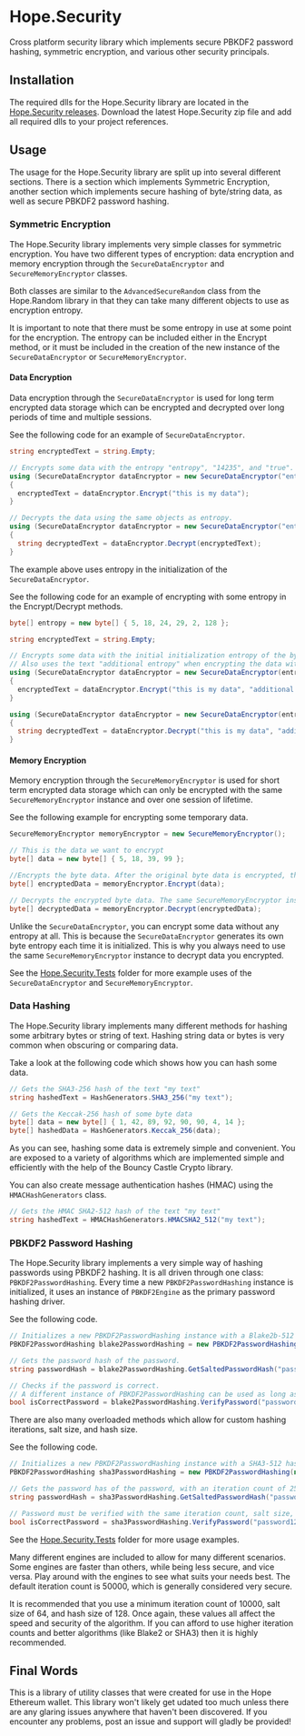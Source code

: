# Hope.Security

Cross platform security library which implements secure PBKDF2 password hashing, symmetric encryption, and various other security principals.

## Installation

The required dlls for the Hope.Security library are located in the [Hope.Security releases](https://github.com/HopeWallet/Hope.Security/releases). Download the latest Hope.Security zip file and add all required dlls to your project references.

## Usage

The usage for the Hope.Security library are split up into several different sections. There is a section which implements Symmetric Encryption, another section which implements secure hashing of byte/string data, as well as secure PBKDF2 password hashing.

### Symmetric Encryption

The Hope.Security library implements very simple classes for symmetric encryption. You have two different types of encryption: data encryption and memory encryption through the ```SecureDataEncryptor``` and ```SecureMemoryEncryptor``` classes.

Both classes are similar to the ```AdvancedSecureRandom``` class from the Hope.Random library in that they can take many different objects to use as encryption entropy.

It is important to note that there must be some entropy in use at some point for the encryption. The entropy can be included either in the Encrypt method, or it must be included in the creation of the new instance of the ```SecureDataEncryptor``` or ```SecureMemoryEncryptor```.

#### Data Encryption

Data encryption through the ```SecureDataEncryptor``` is used for long term encrypted data storage which can be encrypted and decrypted over long periods of time and multiple sessions.

See the following code for an example of ```SecureDataEncryptor```.

```c#
string encryptedText = string.Empty;

// Encrypts some data with the entropy "entropy", "14235", and "true".
using (SecureDataEncryptor dataEncryptor = new SecureDataEncryptor("entropy", 14235, true));
{
  encryptedText = dataEncryptor.Encrypt("this is my data");
}

// Decrypts the data using the same objects as entropy.
using (SecureDataEncryptor dataEncryptor = new SecureDataEncryptor("entropy", 14235, true));
{
  string decryptedText = dataEncryptor.Decrypt(encryptedText);
}
```

The example above uses entropy in the initialization of the ```SecureDataEncryptor```.

See the following code for an example of encrypting with some entropy in the Encrypt/Decrypt methods.

```c#
byte[] entropy = new byte[] { 5, 18, 24, 29, 2, 128 };

string encryptedText = string.Empty;

// Encrypts some data with the initial initialization entropy of the byte data, as well as some arbitrary text "238hwuosdfouh".
// Also uses the text "additional entropy" when encrypting the data with the Encrypt method.
using (SecureDataEncryptor dataEncryptor = new SecureDataEncryptor(entropy, "238hwuosdfouh"))
{
  encryptedText = dataEncryptor.Encrypt("this is my data", "additional entropy");
}

using (SecureDataEncryptor dataEncryptor = new SecureDataEncryptor(entropy, "238hwuosdfouh"))
{
  string decryptedText = dataEncryptor.Decrypt("this is my data", "additional entropy");
}
```

#### Memory Encryption

Memory encryption through the ```SecureMemoryEncryptor``` is used for short term encrypted data storage which can only be encrypted with the same ```SecureMemoryEncryptor``` instance and over one session of lifetime.

See the following example for encrypting some temporary data.

```c#
SecureMemoryEncryptor memoryEncryptor = new SecureMemoryEncryptor();

// This is the data we want to encrypt
byte[] data = new byte[] { 5, 18, 39, 99 };

//Encrypts the byte data. After the original byte data is encrypted, the original data array is empty and contains no data at all.
byte[] encryptedData = memoryEncryptor.Encrypt(data);

// Decrypts the encrypted byte data. The same SecureMemoryEncryptor instance must be used to decrypt.
byte[] decryptedData = memoryEncryptor.Decrypt(encryptedData);
```

Unlike the ```SecureDataEncryptor```, you can encrypt some data without any entropy at all. This is because the ```SecureDataEncryptor``` generates its own byte entropy each time it is initialized. This is why you always need to use the same ```SecureMemoryEncryptor``` instance to decrypt data you encrypted.

See the [Hope.Security.Tests](https://github.com/HopeWallet/Hope.Security/tree/master/Hope.Security/Hope.Security.Tests) folder for more example uses of the ```SecureDataEncryptor``` and ```SecureMemoryEncryptor```.

### Data Hashing

The Hope.Security library implements many different methods for hashing some arbitrary bytes or string of text. Hashing string data or bytes is very common when obscuring or comparing data.

Take a look at the following code which shows how you can hash some data.

```c#
// Gets the SHA3-256 hash of the text "my text"
string hashedText = HashGenerators.SHA3_256("my text");

// Gets the Keccak-256 hash of some byte data
byte[] data = new byte[] { 1, 42, 89, 92, 90, 90, 4, 14 };
byte[] hashedData = HashGenerators.Keccak_256(data);
```

As you can see, hashing some data is extremely simple and convenient. You are exposed to a variety of algorithms which are implemented simple and efficiently with the help of the Bouncy Castle Crypto library.

You can also create message authentication hashes (HMAC) using the ```HMACHashGenerators``` class.

```c#
// Gets the HMAC SHA2-512 hash of the text "my text"
string hashedText = HMACHashGenerators.HMACSHA2_512("my text");
```

### PBKDF2 Password Hashing

The Hope.Security library implements a very simple way of hashing passwords using PBKDF2 hashing. It is all driven through one class: ```PBKDF2PasswordHashing```. Every time a new ```PBKDF2PasswordHashing``` instance is initialized, it uses an instance of ```PBKDF2Engine``` as the primary password hashing driver. 

See the following code.

```c#
// Initializes a new PBKDF2PasswordHashing instance with a Blake2b-512 hashing engine.
PBKDF2PasswordHashing blake2PasswordHashing = new PBKDF2PasswordHashing(new Blake2b_512_Engine());

// Gets the password hash of the password.
string passwordHash = blake2PasswordHashing.GetSaltedPasswordHash("password123");

// Checks if the password is correct.
// A different instance of PBKDF2PasswordHashing can be used as long as the same algorithm is used.
bool isCorrectPassword = blake2PasswordHashing.VerifyPassword("password123", passwordHash);
```

There are also many overloaded methods which allow for custom hashing iterations, salt size, and hash size.

See the following code.

```c#
// Initializes a new PBKDF2PasswordHashing instance with a SHA3-512 hashing engine.
PBKDF2PasswordHashing sha3PasswordHashing = new PBKDF2PasswordHashing(new SHA3_512_Engine());

// Gets the password has of the password, with an iteration count of 2500, salt size of 256, and hash size of 512.
string passwordHash = sha3PasswordHashing.GetSaltedPasswordHash("password123", 2500, 256, 512);

// Password must be verified with the same iteration count, salt size, and hash size.
bool isCorrectPassword = sha3PasswordHashing.VerifyPassword("password123", passwordHash, 2500, 256, 512);
```

See the [Hope.Security.Tests](https://github.com/HopeWallet/Hope.Security/tree/master/Hope.Security/Hope.Security.Tests) folder for more usage examples.

Many different engines are included to allow for many different scenarios. Some engines are faster than others, while being less secure, and vice versa. Play around with the engines to see what suits your needs best. The default iteration count is 50000, which is generally considered very secure. 

It is recommended that you use a minimum iteration count of 10000, salt size of 64, and hash size of 128. Once again, these values all affect the speed and security of the algorithm. If you can afford to use higher iteration counts and better algorithms (like Blake2 or SHA3) then it is highly recommended.

## Final Words

This is a library of utility classes that were created for use in the Hope Ethereum wallet. This library won't likely get udated too much unless there are any glaring issues anywhere that haven't been discovered. If you encounter any problems, post an issue and support will gladly be provided!
